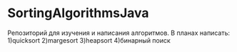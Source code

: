 # SortingAlgorithmsJava
Репозиторий для изучения и написания алгоритмов.
В планах написать: 
1)quicksort
2)margesort
3)heapsort
4)бинарный поиск 

